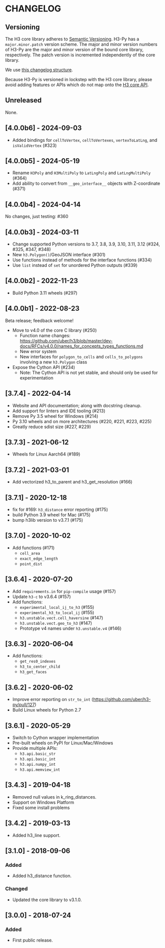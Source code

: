 # CHANGELOG

## Versioning

The H3 core library adheres to [Semantic Versioning](http://semver.org/).
H3-Py has a `major.minor.patch` version scheme. The major and minor version
numbers of H3-Py are the major and minor version of the bound core library,
respectively. The patch version is incremented independently of the core
library.

We use [this changelog structure](http://keepachangelog.com/).

Because H3-Py is versioned in lockstep with the H3 core library, please
avoid adding features or APIs which do not map onto the
[H3 core API](https://uber.github.io/h3/#/documentation/api-reference/).

## Unreleased

None.

## [4.0.0b6] - 2024-09-03

- Added bindings for `cellToVertex`, `cellToVertexes`, `vertexToLatLng`, and `isValidVertex` (#323)

## [4.0.0b5] - 2024-05-19

- Rename `H3Poly` and `H3MultiPoly` to `LatLngPoly` and `LatLngMultiPoly` (#364)
- Add ability to convert from `__geo_interface__` objects with Z-coordinate (#371)

## [4.0.0b4] - 2024-04-14

No changes, just testing: #360

## [4.0.0b3] - 2024-03-11

- Change supported Python versions to 3.7, 3.8, 3.9, 3.10, 3.11, 3.12 (#324, #325, #347, #348)
- New `h3.Polygon()`/GeoJSON interface (#301)
- Use functions instead of methods for the interface functions (#334)
- Use `list` instead of `set` for unordered Python outputs (#339)

## [4.0.0b2] - 2022-11-23

- Build Python 3.11 wheels (#297)

## [4.0.0b1] - 2022-08-23

Beta release; feedback welcome!

- Move to v4.0 of the core C library (#250)
    + Function name changes: https://github.com/uber/h3/blob/master/dev-docs/RFCs/v4.0.0/names_for_concepts_types_functions.md
    + New error system
    + New interfaces for `polygon_to_cells` and `cells_to_polygons`
      involving a new `h3.Polygon` class
- Expose the Cython API (#234)
    + Note: The Cython API is not yet stable, and should only be used for
      experimentation

## [3.7.4] - 2022-04-14

- Website and API documentation; along with docstring cleanup.
- Add support for linters and IDE tooling (#213)
- Remove Py 3.5 wheel for Windows (#214)
- Py 3.10 wheels and on more architectures (#220, #221, #223, #225) 
- Greatly reduce sdist size (#227, #229)

## [3.7.3] - 2021-06-12

- Wheels for Linux Aarch64 (#189)

## [3.7.2] - 2021-03-01

- Add vectorized h3_to_parent and h3_get_resolution (#166)

## [3.7.1] - 2020-12-18

- fix for #169: `h3_distance` error reporting (#175)
- build Python 3.9 wheel for Mac (#175)
- bump h3lib version to v3.7.1 (#175)

## [3.7.0] - 2020-10-02

- Add functions (#171)
    + `cell_area`
    + `exact_edge_length`
    + `point_dist`

## [3.6.4] - 2020-07-20

- Add `requirements.in` for `pip-compile` usage (#157)
- Update `h3-c` to v3.6.4 (#157)
- Add functions:
    + `experimental_local_ij_to_h3` (#155)
    + `experimental_h3_to_local_ij` (#155)
    + `h3.unstable.vect.cell_haversine` (#147)
    + `h3.unstable.vect.geo_to_h3` (#147)
    + Prototype v4 names under `h3.unstable.v4` (#146)

## [3.6.3] - 2020-06-04

- Add functions:
    + `get_res0_indexes`
    + `h3_to_center_child`
    + `h3_get_faces`

## [3.6.2] - 2020-06-02

- Improve error reporting on `str_to_int` (https://github.com/uber/h3-py/pull/127)
- Build Linux wheels for Python 2.7

## [3.6.1] - 2020-05-29

- Switch to Cython wrapper implementation
- Pre-built wheels on PyPI for Linux/Mac/Windows
- Provide multiple APIs:
    + `h3.api.basic_str`
    + `h3.api.basic_int`
    + `h3.api.numpy_int`
    + `h3.api.memview_int`

## [3.4.3] - 2019-04-18

- Removed null values in k_ring_distances.
- Support on Windows Platform
- Fixed some install problems

## [3.4.2] - 2019-03-13

- Added h3_line support.

## [3.1.0] - 2018-09-06

### Added
- Added h3_distance function.

### Changed
- Updated the core library to v3.1.0.

## [3.0.0] - 2018-07-24

### Added
- First public release.

